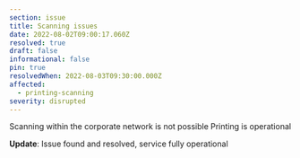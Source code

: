 ```yaml
---
section: issue
title: Scanning issues
date: 2022-08-02T09:00:17.060Z
resolved: true
draft: false
informational: false
pin: true
resolvedWhen: 2022-08-03T09:30:00.000Z
affected:
  - printing-scanning
severity: disrupted
---
```

Scanning within the corporate network is not possible Printing is operational

**Update**: Issue found and resolved, service fully operational
